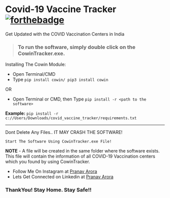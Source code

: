 # Covid-19 Vaccine Tracker [![forthebadge](https://forthebadge.com/images/badges/made-with-python.svg)](https://forthebadge.com)
Get Updated with the COVID Vaccination Centers in India

> ### To run the software, simply double click on the **CowinTracker.exe**.


Installing The Cowin Module:
<br>
* Open Terminal/CMD
* Type ```pip install cowin/ pip3 install cowin```

OR

* Open Terminal or CMD, then Type ```pip install -r <path to the software>```

**Example:** ```pip install -r c://Users/Downloads/covid_vaccine_tracker/requirements.txt```

---

Dont Delete Any Files.. IT MAY CRASH THE SOFTWARE!

```Start The Software Using CowinTracker.exe File!```

**NOTE** - A file will be created in the same folder where the software exists. This file will contain the information of all COVID-19 Vaccination centers which you found by using CowinTracker.

* Follow Me On Instagram at [Pranav Arora](https://www.instagram.com/arorapranav187)
* Lets Get Connected on Linkedin at [Pranav Arora](https://www.linkedin.com/in/pranav-arora-354b71bb/)


### ThankYou! Stay Home. Stay Safe!!
